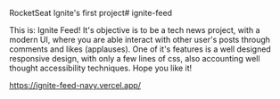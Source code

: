 
RocketSeat Ignite's first project# ignite-feed

This is: Ignite Feed! It's objective is to be a tech news project, with a modern UI, where you are able interact with other user's posts through comments and likes (applauses).
One of it's features is a well designed responsive design, with only a few lines of css, also accounting well thought accessibility techniques. Hope you like it!

https://ignite-feed-navy.vercel.app/
